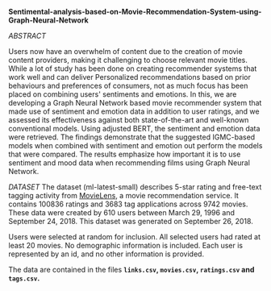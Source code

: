 **Sentimental-analysis-based-on-Movie-Recommendation-System-using-Graph-Neural-Network**

*ABSTRACT*

Users now have an overwhelm of content due to the creation of movie content providers, making it challenging to choose relevant movie titles. While a lot of study has been done on creating recommender systems that work well and can deliver Personalized recommendations based on prior behaviours and preferences of consumers, not as much focus has been placed on combining users' sentiments and emotions. In this, we are developing a Graph Neural Network based movie recommender system that made use of sentiment and emotion data in addition to user ratings, and we assessed its effectiveness against both state-of-the-art and well-known conventional models. Using adjusted BERT, the sentiment and emotion data were retrieved. The findings demonstrate that the suggested IGMC-based models when combined with sentiment and emotion out perform the models that were compared. The results emphasize how important it is to use sentiment and mood data when recommending films using Graph Neural Network.

*DATASET*
The dataset (ml-latest-small) describes 5-star rating and free-text tagging activity from [MovieLens](http://movielens.org), a movie recommendation service. It contains 100836 ratings and 3683 tag applications across 9742 movies. These data were created by 610 users between March 29, 1996 and September 24, 2018. This dataset was generated on September 26, 2018.

Users were selected at random for inclusion. All selected users had rated at least 20 movies. No demographic information is included. Each user is represented by an id, and no other information is provided.

The data are contained in the files **`links.csv`, `movies.csv`, `ratings.csv` and `tags.csv`.**
